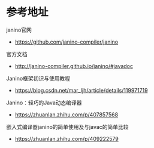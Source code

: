 # 参考地址
janino官网
- https://github.com/janino-compiler/janino

官方文档
- http://janino-compiler.github.io/janino/#javadoc

Janino框架初识与使用教程
- https://blog.csdn.net/mar_ljh/article/details/119971719

Janino：轻巧的Java动态编译器
- https://zhuanlan.zhihu.com/p/407857568

嵌入式编译器janino的简单使用及与javac的简单比较
- https://zhuanlan.zhihu.com/p/409222579
